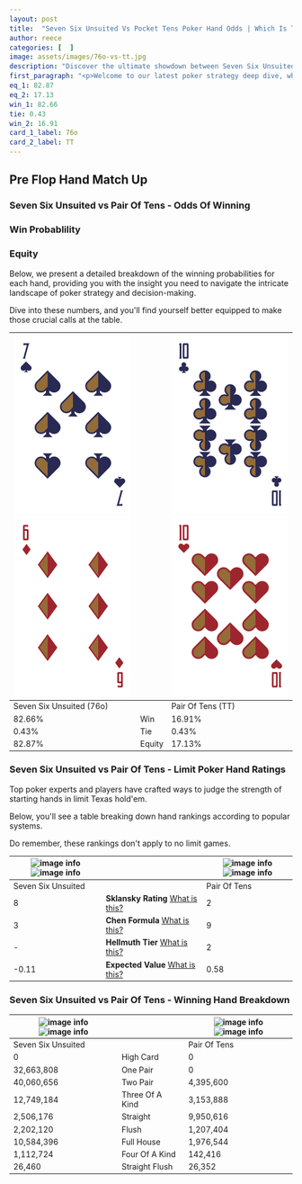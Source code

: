 ```yaml
---
layout: post
title:  "Seven Six Unsuited Vs Pocket Tens Poker Hand Odds | Which Is The Better Hand In Poker? A Complete Guide"
author: reece
categories: [  ]
image: assets/images/76o-vs-tt.jpg
description: "Discover the ultimate showdown between Seven Six Unsuited and Pair Of Tens in poker! Uncover the odds, strategies, and scenarios where one hand triumphs over the other. Get ready to up your poker game with this thrilling analysis."
first_paragraph: "<p>Welcome to our latest poker strategy deep dive, where we're pitting two distinct hands against each other in a high-stakes showdown: Seven Six Unsuited vs Pair Of Tens.</p><p>In the dynamic world of poker, every decision counts, and knowing which hand holds the upper hand is key to your success at the table.</p><p>In this article, we'll dissect these two hands, explore the scenarios where one dominates the other, and equip you with the knowledge to make strategic choices that can tip the odds in your favor.</p><p>Get ready to unravel the intriguing dynamics of these poker hands and elevate your game to new heights.</p>"
eq_1: 82.87
eq_2: 17.13
win_1: 82.66
tie: 0.43
win_2: 16.91
card_1_label: 76o
card_2_label: TT
---
```




[comment]: # (sp0)

## Pre Flop Hand Match Up

<div class="table hand-ratings" markdown="1"> 



### Seven Six Unsuited vs Pair Of Tens - Odds Of Winning


  
<div class="row graphs"> 
<div class="col-lg-6">
    <h3>Win Probablility</h3>
    <canvas id="WinChart"></canvas>
</div>
<div class="col-lg-6">
    <h3>Equity</h3>
    <canvas id="EquityChart"></canvas>
</div>
</div>

  Below, we present a detailed breakdown of the winning probabilities for each hand, providing you with the insight you need to navigate the intricate landscape of poker strategy and decision-making. 

Dive into these numbers, and you'll find yourself better equipped to make those crucial calls at the table.


    
| ![image info](assets/images/hand1/7.png) ![image info](assets/images/hand1/6o.png) |  | ![image info](assets/images/hand2/t.png) ![image info](assets/images/hand2/to.png) |
| -------- | -------- | -------- |
| Seven Six Unsuited (76o) |  | Pair Of Tens (TT) |
| 82.66% | Win | 16.91% |
| 0.43% | Tie | 0.43% |
| 82.87% | Equity | 17.13% |




[comment]: # (sp1)



### Seven Six Unsuited vs Pair Of Tens - Limit Poker Hand Ratings

Top poker experts and players have crafted ways to judge the strength of starting hands in limit Texas hold'em. 

Below, you'll see a table breaking down hand rankings according to popular systems. 

Do remember, these rankings don't apply to no limit games.


    
| ![image info](https://www.riverpairs.com/assets/images/hand1/7.png) ![image info](https://www.riverpairs.com/assets/images/hand1/6o.png) |  | ![image info](https://www.riverpairs.com/assets/images/hand2/t.png) ![image info](https://www.riverpairs.com/assets/images/hand2/to.png) |
| -------- | -------- | -------- |
| Seven Six Unsuited |  | Pair Of Tens |
| 8 | **Sklansky Rating** [What is this?](/sklansky-rating-explained) | 2 |
| 3 | **Chen Formula** [What is this?](/chen-formula-explained) | 9 |
| - | **Hellmuth Tier** [What is this?](/Hellmuth-tier-explained) | 2 |
| -0.11 | **Expected Value** [What is this?](/expected-value-explained) | 0.58 |




[comment]: # (sp2)



### Seven Six Unsuited vs Pair Of Tens - Winning Hand Breakdown


    
| ![image info](https://www.riverpairs.com/assets/images/hand1/7.png) ![image info](https://www.riverpairs.com/assets/images/hand1/6o.png) |  | ![image info](https://www.riverpairs.com/assets/images/hand2/t.png) ![image info](https://www.riverpairs.com/assets/images/hand2/to.png) |
| -------- | -------- | -------- |
| Seven Six Unsuited |  | Pair Of Tens |
| 0 | High Card | 0 |
| 32,663,808 | One Pair | 0 |
| 40,060,656 | Two Pair | 4,395,600 |
| 12,749,184 | Three Of A Kind | 3,153,888 |
| 2,506,176 | Straight | 9,950,616 |
| 2,202,120 | Flush | 1,207,404 |
| 10,584,396 | Full House | 1,976,544 |
| 1,112,724 | Four Of A Kind | 142,416 |
| 26,460 | Straight Flush | 26,352 |




[comment]: # (sp3)



</div>

[comment]: # (sp4)



[comment]: # (sp5)

